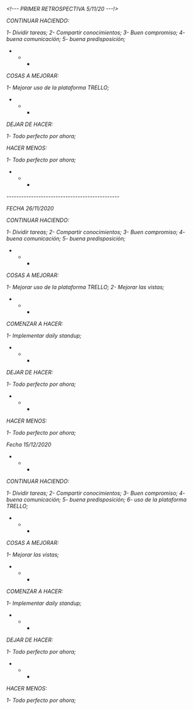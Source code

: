 *<!--- PRIMER RETROSPECTIVA 5/11/20 ---!>*

*CONTINUAR HACIENDO:* 

*1- Dividir tareas;*
*2- Compartir conocimientos;*
*3- Buen compromiso;*
*4- buena comunicación;*
*5- buena predisposición;*

* - *

*COSAS A MEJORAR:*

*1- Mejorar uso de la plataforma TRELLO;*

* - *

*DEJAR DE HACER:*

*1- Todo perfecto por ahora;*

*HACER MENOS:*

*1- Todo perfecto por ahora;*

* - *

*----------------------------------------------*

*FECHA 26/11/2020*

*CONTINUAR HACIENDO:* 

*1- Dividir tareas;*
*2- Compartir conocimientos;*
*3- Buen compromiso;*
*4- buena comunicación;*
*5- buena predisposición;*
* - *
*COSAS A MEJORAR:*

*1- Mejorar uso de la plataforma TRELLO;*
*2- Mejorar las vistas;*
* - *
*COMENZAR A HACER:*

*1- Implementar daily standup;*
* - *
*DEJAR DE HACER:*

*1- Todo perfecto por ahora;*
* - *
*HACER MENOS:*

*1- Todo perfecto por ahora;*

*Fecha 15/12/2020*
* - *
*CONTINUAR HACIENDO:* 

*1- Dividir tareas;*
*2- Compartir conocimientos;*
*3- Buen compromiso;*
*4- buena comunicación;*
*5- buena predisposición;*
*6- uso de la plataforma TRELLO;*
* - *
*COSAS A MEJORAR:*

*1- Mejorar las vistas;*

* - *
*COMENZAR A HACER:*

*1- Implementar daily standup;*
* - *
*DEJAR DE HACER:*

*1- Todo perfecto por ahora;*
* - *
*HACER MENOS:*

*1- Todo perfecto por ahora;*